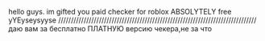 hello guys. im gifted you paid checker for roblox ABSOLYTELY free yYEyseysyyse
//////////////////////////////////////////////////////////////////////////////
даю вам за бесплатно ПЛАТНУЮ версию чекера,не за что
